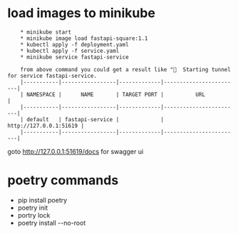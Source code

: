 # load images to minikube
        * minikube start
        * minikube image load fastapi-square:1.1  
        * kubectl apply -f deployment.yaml 
        * kubectl apply -f service.yaml 
        * minikube service fastapi-service

        from above command you could get a result like "🏃  Starting tunnel for service fastapi-service.
        |-----------|-----------------|-------------|------------------------|
        | NAMESPACE |      NAME       | TARGET PORT |          URL           |
        |-----------|-----------------|-------------|------------------------|
        | default   | fastapi-service |             | http://127.0.0.1:51619 |
        |-----------|-----------------|-------------|------------------------|

   goto    http://127.0.0.1:51619/docs for swagger ui

   # poetry commands
* pip install poetry
* poetry init
* portry lock
* poetry install --no-root
